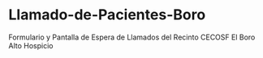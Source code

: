 # Llamado-de-Pacientes-Boro
Formulario y Pantalla de Espera de Llamados del Recinto CECOSF El Boro Alto Hospicio
